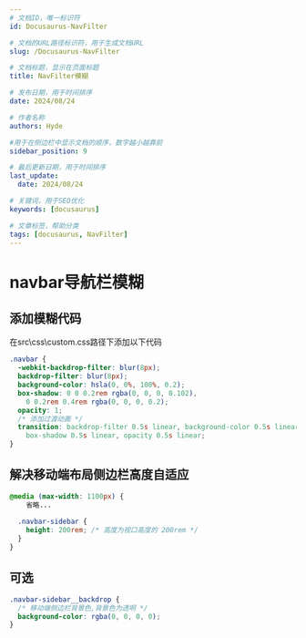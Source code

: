 ```yaml
---
# 文档ID，唯一标识符
id: Docusaurus-NavFilter

# 文档的URL路径标识符，用于生成文档URL
slug: /Docusaurus-NavFilter

# 文档标题，显示在页面标题
title: NavFilter模糊

# 发布日期，用于时间排序
date: 2024/08/24

# 作者名称
authors: Hyde

#用于在侧边栏中显示文档的顺序，数字越小越靠前
sidebar_position: 9

# 最后更新日期，用于时间排序
last_update:
  date: 2024/08/24

# 关键词，用于SEO优化
keywords: [docusaurus]

# 文章标签，帮助分类
tags: [docusaurus, NavFilter]
---
```


# navbar导航栏模糊

## 添加模糊代码

在src\css\custom.css路径下添加以下代码

```css
.navbar {
  -webkit-backdrop-filter: blur(8px);
  backdrop-filter: blur(8px);
  background-color: hsla(0, 0%, 100%, 0.2);
  box-shadow: 0 0 0.2rem rgba(0, 0, 0, 0.102),
    0 0.2rem 0.4rem rgba(0, 0, 0, 0.2);
  opacity: 1;
  /* 添加过渡动画 */
  transition: backdrop-filter 0.5s linear, background-color 0.5s linear,
    box-shadow 0.5s linear, opacity 0.5s linear;
}
```

## 解决移动端布局侧边栏高度自适应

```css
@media (max-width: 1100px) {
	省略...
	
  .navbar-sidebar {
    height: 200rem; /* 高度为视口高度的 200rem */
  }
}
```

## 可选

```css
.navbar-sidebar__backdrop {
  /* 移动端侧边栏背景色,背景色为透明 */
  background-color: rgba(0, 0, 0, 0);
}
```